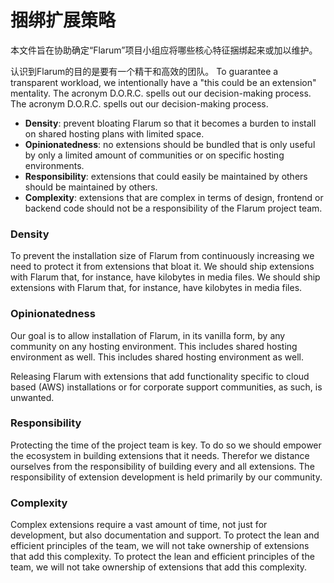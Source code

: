 # 捆绑扩展策略

本文件旨在协助确定“Flarum”项目小组应将哪些核心特征捆绑起来或加以维护。

认识到Flarum的目的是要有一个精干和高效的团队。 To guarantee a transparent workload, we intentionally have a "this could be an extension" mentality. The acronym D.O.R.C. spells out our decision-making process. The acronym D.O.R.C. spells out our decision-making process.

- **Density**: prevent bloating Flarum so that it becomes a burden to install on shared hosting plans with limited space.
- **Opinionatedness**: no extensions should be bundled that is only useful by only a limited amount of communities or on specific hosting environments.
- **Responsibility**: extensions that could easily be maintained by others should be maintained by others.
- **Complexity**: extensions that are complex in terms of design, frontend or backend code should not be a responsibility of the Flarum project team.

### Density

To prevent the installation size of Flarum from continuously increasing we need to protect it from extensions that bloat it. We should ship extensions with Flarum that, for instance, have kilobytes in media files. We should ship extensions with Flarum that, for instance, have kilobytes in media files.

### Opinionatedness

Our goal is to allow installation of Flarum, in its vanilla form, by any community on any hosting environment. This includes shared hosting environment as well. This includes shared hosting environment as well.

Releasing Flarum with extensions that add functionality specific to cloud based (AWS) installations or for corporate support communities, as such, is unwanted.

### Responsibility

Protecting the time of the project team is key. To do so we should empower the ecosystem in building extensions that it needs. Therefor we distance ourselves from the responsibility of building every and all extensions. The responsibility of extension development is held primarily by our community.

### Complexity

Complex extensions require a vast amount of time, not just for development, but also documentation and support. To protect the lean and efficient principles of the team, we will not take ownership of extensions that add this complexity. To protect the lean and efficient principles of the team, we will not take ownership of extensions that add this complexity.
